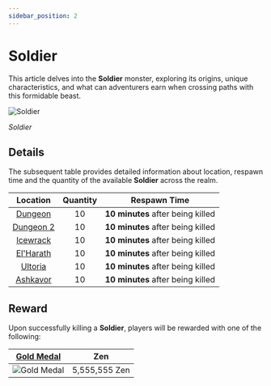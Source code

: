 ```yaml
---
sidebar_position: 2
---
```


# Soldier

This article delves into the **Soldier** monster, exploring its origins, unique characteristics, and what can adventurers earn when crossing paths with this formidable beast.

![Soldier](/img/monsters/special/others/soldier.jpg)

_Soldier_

## Details

The subsequent table provides detailed information about location, respawn time and the quantity of the available **Soldier** across the realm.

|           Location           | Quantity |           Respawn Time            |
| :--------------------------: | :------: | :-------------------------------: |
|   [Dungeon](/maps/dungeon)   |    10    | **10 minutes** after being killed |
| [Dungeon 2](/maps/dungeon-2) |    10    | **10 minutes** after being killed |
|  [Icewrack](/maps/icewrack)  |    10    | **10 minutes** after being killed |
| [El'Harath](/maps/el-harath) |    10    | **10 minutes** after being killed |
|   [Ultoria](/maps/ultoria)   |    10    | **10 minutes** after being killed |
|  [Ashkavor](/maps/ashkavor)  |    10    | **10 minutes** after being killed |

## Reward

Upon successfully killing a **Soldier**, players will be rewarded with one of the following:

| [Gold Medal](/items/item-bags/non-exc/gold-medal)  |      Zen      |
| :------------------------------------------------: | :-----------: |
| ![Gold Medal](/img/items/item-bags/gold-medal.png) | 5,555,555 Zen |
